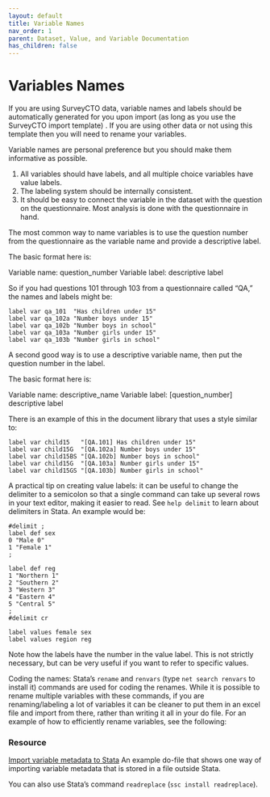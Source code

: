 ```yaml
---
layout: default
title: Variable Names
nav_order: 1
parent: Dataset, Value, and Variable Documentation
has_children: false
---
```


# Variables Names
If you are using SurveyCTO data, variable names and labels should be automatically generated for you upon import (as long as you use the SurveyCTO import template) . If you are using other data or not using this template then you will need to rename your variables. 

Variable names are personal preference but you should make them informative as possible. 
1.	All variables should have labels, and all multiple choice variables have value labels.
2.	The labeling system should be internally consistent.
3.	It should be easy to connect the variable in the dataset with the question on the questionnaire. Most analysis is done with the questionnaire in hand.

The most common way to name variables is to use the question number from the questionnaire as the variable name and provide a descriptive label. 

The basic format here is:

Variable name: question_number
Variable label: descriptive label

So if you had questions 101 through 103 from a questionnaire called “QA,” the names and labels might be:
````
label var qa_101  "Has children under 15"
label var qa_102a "Number boys under 15"
label var qa_102b "Number boys in school"
label var qa_103a "Number girls under 15"
label var qa_103b "Number girls in school"
````
A second good way is to use a descriptive variable name, then put the question number in the label.

The basic format here is:

Variable name: descriptive_name
Variable label: [question_number] descriptive label

There is an example of this in the document library that uses a style similar to:
````
label var child15   "[QA.101] Has children under 15"
label var child15G  "[QA.102a] Number boys under 15"
label var child15BS "[QA.102b] Number boys in school"
label var child15G  "[QA.103a] Number girls under 15"
label var child15GS "[QA.103b] Number girls in school"
````
A practical tip on creating value labels: it can be useful to change the delimiter to a semicolon so that a single command can take up several rows in your text editor, making it easier to read. See `help delimit` to learn about delimiters in Stata. An example would be:
````
#delimit ;
label def sex
0 "Male 0"
1 "Female 1"
;

label def reg
1 "Northern 1"
2 "Southern 2"
3 "Western 3"
4 "Eastern 4"
5 "Central 5"
;
#delimit cr

label values female sex
label values region reg
````
Note how the labels have the number in the value label. This is not strictly necessary, but can be very useful if you want to refer to specific values.


Coding the names: Stata’s `rename` and `renvars` (type `net search renvars` to install it) commands are used for coding the renames. While it is possible to rename multiple variables with these commands, if you are renaming/labeling a lot of variables it can be cleaner to put them in an excel file and import from there, rather than writing it all in your do file. For an example of how to efficiently rename variables, see the following:

### Resource
  [Import variable metadata to Stata](Link) An example do-file that shows one way of importing variable metadata that is stored in a file outside Stata.
  
You can also use Stata’s command `readreplace` (`ssc install readreplace`). 
